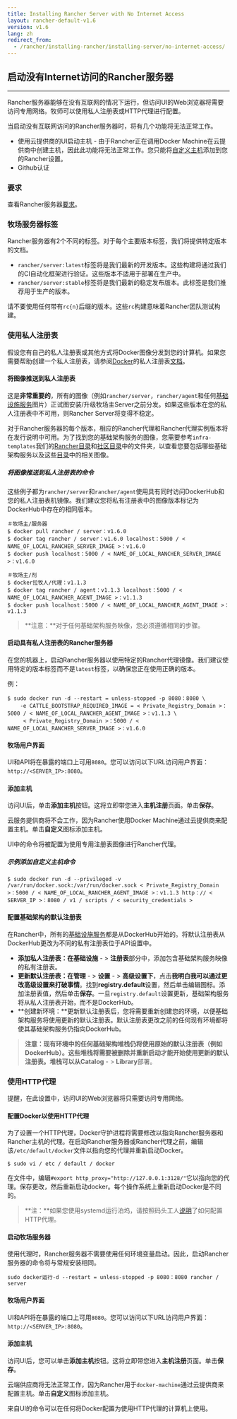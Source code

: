```yaml
---
title: Installing Rancher Server with No Internet Access
layout: rancher-default-v1.6
version: v1.6
lang: zh
redirect_from:
  - /rancher/installing-rancher/installing-server/no-internet-access/
---
```


## 启动没有Internet访问的Rancher服务器

------

Rancher服务器能够在没有互联网的情况下运行，但访问UI的Web浏览器将需要访问专用网络。牧师可以使用私人注册表或HTTP代理进行配置。

当启动没有互联网访问的Rancher服务器时，将有几个功能将无法正常工作。

- 使用云提供商的UI启动主机 - 由于Rancher正在调用Docker Machine在云提供商中创建主机，因此此功能将无法正常工作。您只能将[自定义主机](https://github.com/rancher/rancher.github.io/blob/master/rancher/v1.6/en/installing-rancher/installing-server/no-internet-access/%7B%7Bsite.baseurl%7D%7D/rancher/%7B%7Bpage.version%7D%7D/%7B%7Bpage.lang%7D%7D/hosts/custom)添加到您的Rancher设置。
- Github认证

### 要求

查看Rancher服务器[要求](https://github.com/rancher/rancher.github.io/blob/master/rancher/v1.6/en/installing-rancher/installing-server/no-internet-access/%7B%7Bsite.baseurl%7D%7D/rancher/%7B%7Bpage.version%7D%7D/%7B%7Bpage.lang%7D%7D/installing-rancher/installing-server/#requirements)。

### 牧场服务器标签

Rancher服务器有2个不同的标签。对于每个主要版本标签，我们将提供特定版本的文档。

- `rancher/server:latest`标签将是我们最新的开发版本。这些构建将通过我们的CI自动化框架进行验证。这些版本不适用于部署在生产中。
- `rancher/server:stable`标签将是我们最新的稳定发布版本。此标签是我们推荐用于生产的版本。

请不要使用任何带有`rc{n}`后缀的版本。这些`rc`构建意味着Rancher团队测试构建。

### 使用私人注册表

假设您有自己的私人注册表或其他方式将Docker图像分发到您的计算机。如果您需要帮助创建一个私人注册表，请参阅[Docker](https://docs.docker.com/registry/)的私人注册表[文档](https://docs.docker.com/registry/)。

#### 将图像推送到私人注册表

这是**非常重要的**，所有的图像（例如`rancher/server`，`rancher/agent`和任何[基础设施服务](https://github.com/rancher/rancher.github.io/blob/master/rancher/v1.6/en/installing-rancher/installing-server/no-internet-access/%7B%7Bsite.baseurl%7D%7D/rancher/%7B%7Bpage.version%7D%7D/%7B%7Bpage.lang%7D%7D/rancher-services)图片）正试图安装/升级牧场主Server之前分发。如果这些版本在您的私人注册表中不可用，则Rancher Server将变得不稳定。

对于Rancher服务器的每个版本，相应的Rancher代理和Rancher代理实例版本将在发行说明中可用。为了找到您的基础架构服务的图像，您需要参考`infra-templates`我们的[Rancher目录](https://github.com/rancher/rancher-catalog)和[社区目录](https://github.com/rancher/community-catalog)中的文件夹，以查看您要包括哪些基础架构服务以及这些[目录](https://github.com/rancher/rancher.github.io/blob/master/rancher/v1.6/en/installing-rancher/installing-server/no-internet-access/%7B%7Bsite.baseurl%7D%7D/rancher/%7B%7Bpage.version%7D%7D/%7B%7Bpage.lang%7D%7D/catalog)中的相关图像。

##### 将图像推送到私人注册表的命令

这些例子都为`rancher/server`和`rancher/agent`使用具有同时访问DockerHub和您的私人注册表机镜像。我们建议您将私有注册表中的图像版本标记为DockerHub中存在的相同版本。

```
＃牧场主/服务器
$ docker pull rancher / server：v1.6.0
$ docker tag rancher / server：v1.6.0 localhost：5000 / < NAME_OF_LOCAL_RANCHER_SERVER_IMAGE >：v1.6.0
$ docker push localhost：5000 / < NAME_OF_LOCAL_RANCHER_SERVER_IMAGE >：v1.6.0

＃牧场主/剂
$ docker拉牧人/代理：v1.1.3
$ docker tag rancher / agent：v1.1.3 localhost：5000 / < NAME_OF_LOCAL_RANCHER_AGENT_IMAGE >：v1.1.3
$ docker push localhost：5000 / < NAME_OF_LOCAL_RANCHER_AGENT_IMAGE >：v1.1.3
```

> **注意：**对于任何基础架构服务映像，您必须遵循相同的步骤。

#### 启动具有私人注册表的Rancher服务器

在您的机器上，启动Rancher服务器以使用特定的Rancher代理镜像。我们建议使用特定的版本标签而不是`latest`标签，以确保您正在使用正确的版本。

例：

```
$ sudo docker run -d --restart = unless-stopped -p 8080：8080 \
    -e CATTLE_BOOTSTRAP_REQUIRED_IMAGE = < Private_Registry_Domain >：5000 / < NAME_OF_LOCAL_RANCHER_AGENT_IMAGE >：v1.1.3 \
     < Private_Registry_Domain >：5000 / < NAME_OF_LOCAL_RANCHER_SERVER_IMAGE >：v1.6.0
```

#### 牧场用户界面

UI和API将在暴露的端口上可用`8080`。您可以访问以下URL访问用户界面：`http://<SERVER_IP>:8080`。

#### 添加主机

访问UI后，单击**添加主机**按钮。这将立即带您进入**主机注册**页面。单击**保存**。

云服务提供商将不会工作，因为Rancher使用Docker Machine通过云提供商来配置主机。单击**自定义**图标添加主机。

UI中的命令将被配置为使用专用注册表图像进行Rancher代理。

##### 示例添加自定义主机命令

```
$ sudo docker run -d --privileged -v /var/run/docker.sock:/var/run/docker.sock < Private_Registry_Domain >：5000 / < NAME_OF_LOCAL_RANCHER_AGENT_IMAGE >：v1.1.3 http：// < SERVER_IP >：8080 / v1 / scripts / < security_credentials >
```

#### 配置基础架构的默认注册表

在Rancher中，所有的[基础设施服务](https://github.com/rancher/rancher.github.io/blob/master/rancher/v1.6/en/installing-rancher/installing-server/no-internet-access/%7B%7Bsite.baseurl%7D%7D/rancher/%7B%7Bpage.version%7D%7D/%7B%7Bpage.lang%7D%7D/rancher-services)都是从DockerHub开始的。将默认注册表从DockerHub更改为不同的私有注册表位于API设置中。

- **添加私人注册表：**在**基础设施** - > **注册表**部分中，添加包含基础架构服务映像的私有注册表。
- **更新默认注册表：**在**管理** - > **设置** - > **高级设置下**，点击**我明白我可以通过更改高级设置来打破事情**。找到**registry.default**设置，然后单击编辑图标。添加注册表值，然后单击**保存**。一旦`registry.default`设置更新，基础架构服务将从私人注册表开始，而不是DockerHub。
- **创建新环境：**更新默认注册表后，您将需要重新创建您的环境，以便基础架构服务将使用更新的默认注册表。默认注册表更改之前的任何现有环境都将使其基础架构服务仍指向DockerHub。

> **注意：**现有环境中的任何基础架构堆栈仍将使用原始的默认注册表（例如DockerHub）。这些堆栈将需要被删除并重新启动才能开始使用更新的默认注册表。堆栈可以从**Catalog** - > **Library**部署。

### 使用HTTP代理

提醒，在此设置中，访问UI的Web浏览器将只需要访问专用网络。

#### 配置Docker以使用HTTP代理

为了设置一个HTTP代理，Docker守护进程将需要修改以指向Rancher服务器和Rancher主机的代理。在启动Rancher服务器或Rancher代理之前，编辑该`/etc/default/docker`文件以指向您的代理并重新启动Docker。

```
$ sudo vi / etc / default / docker
```

在文件中，编辑`#export http_proxy="http://127.0.0.1:3128/"`它以指向您的代理。保存更改，然后重新启动docker。每个操作系统上重新启动Docker是不同的。

> **注：**如果您使用systemd运行泊坞，请按照码头工人[说明](https://docs.docker.com/articles/systemd/#http-proxy)了如何配置HTTP代理。

#### 启动牧场服务器

使用代理时，Rancher服务器不需要使用任何环境变量启动。因此，启动Rancher服务器的命令将与常规安装相同。

```
sudo docker运行-d --restart = unless-stopped -p 8080：8080 rancher / server
```

#### 牧场用户界面

UI和API将在暴露的端口上可用`8080`。您可以访问以下URL访问用户界面：`http://<SERVER_IP>:8080`。

#### 添加主机

访问UI后，您可以单击**添加主机**按钮。这将立即带您进入**主机注册**页面。单击**保存**。

云端供应商将无法正常工作，因为Rancher用于`docker-machine`通过云提供商来配置主机。单击**自定义**图标添加主机。

来自UI的命令可以在任何将Docker配置为使用HTTP代理的计算机上使用。